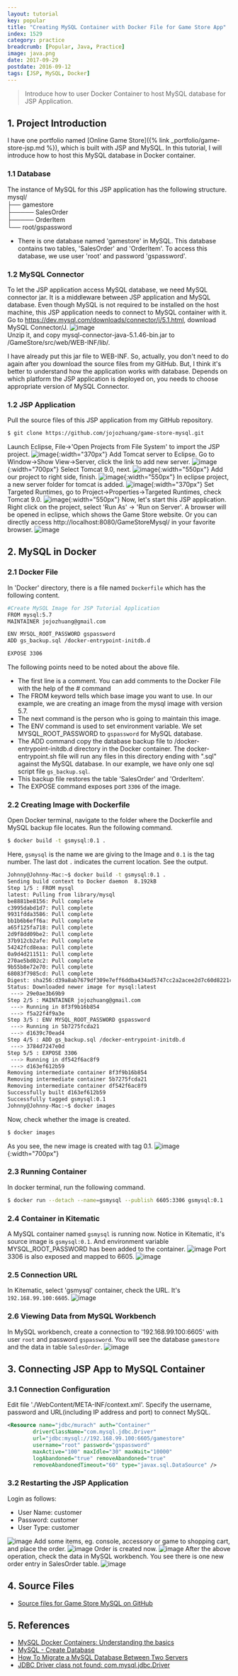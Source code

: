 ```yaml
---
layout: tutorial
key: popular
title: "Creating MySQL Container with Docker File for Game Store App"
index: 1529
category: practice
breadcrumb: [Popular, Java, Practice]
image: java.png
date: 2017-09-29
postdate: 2016-09-12
tags: [JSP, MySQL, Docker]
---
```


> Introduce how to user Docker Container to host MySQL database for JSP Application.

## 1. Project Introduction
I have one portfolio named [Online Game Store]({% link _portfolio/game-store-jsp.md %}), which is built with JSP and MySQL. In this tutorial, I will introduce how to host this MySQL database in Docker container.

### 1.1 Database
The instance of MySQL for this JSP application has the following structure.  
mysql/  
├── gamestore  
├───── SalesOrder  
├───── OrderItem  
└── root/gspassword  
* There is one database named 'gamestore' in MySQL. This database contains two tables, 'SalesOrder' and 'OrderItem'. To access this database, we use user 'root' and password 'gspassword'.

### 1.2 MySQL Connector
To let the JSP application access MySQL database, we need MySQL connector jar. It is a middleware between JSP application and MySQL database. Even though MySQL is not required to be installed on the host machine, this JSP application needs to connect to MySQL container with it.  
Go to https://dev.mysql.com/downloads/connector/j/5.1.html, download MySQL Connector/J.
![image](/public/images/java/529/mysql_connector.png)  
Unzip it, and copy mysql-connector-java-5.1.46-bin.jar to /GameStore/src/web/WEB-INF/lib/.

I have already put this jar file to WEB-INF. So, actually, you don't need to do again after you download the source files from my GitHub. But, I think it's better to understand how the application works with database. Depends on which platform the JSP application is deployed on, you needs to choose appropriate version of MySQL Connector.

### 1.2 JSP Application
Pull the source files of this JSP application from my GitHub repository.
```sh
$ git clone https://github.com/jojozhuang/game-store-mysql.git
```
Launch Eclipse, File->'Open Projects from File System' to import the JSP project.
![image](/public/images/java/529/eclipse_project.png){:width="370px"}
Add Tomcat server to Eclipse. Go to Window->Show View->Server, click the link to add new server.
![image](/public/images/java/529/eclipse_servers.png){:width="700px"}
Select Tomcat 9.0, next.
![image](/public/images/java/529/eclipse_tomcat.png){:width="550px"}
Add our project to right side, finish.
![image](/public/images/java/529/eclipse_addresource.png){:width="550px"}
In eclipse project, a new server folder for tomcat is added.
![image](/public/images/java/529/eclipse_project2.png){:width="370px"}
Set Targeted Runtimes, go to Project->Properties->Targeted Runtimes, check Tomcat 9.0.
![image](/public/images/java/529/eclipse_runtimes.png){:width="550px"}
Now, let's start this JSP application. Right click on the project, select 'Run As' -> 'Run on Server'. A browser will be opened in eclipse, which shows the Game Store website. Or you can directly access http://localhost:8080/GameStoreMysql/ in your favorite browser.
![image](/public/images/java/529/gamestore_launched.png)  

## 2. MySQL in Docker
### 2.1 Docker File
In 'Docker' directory, there is a file named `Dockerfile` which has the following content.
```sh
#Create MySQL Image for JSP Tutorial Application
FROM mysql:5.7
MAINTAINER jojozhuang@gmail.com

ENV MYSQL_ROOT_PASSWORD gspassword
ADD gs_backup.sql /docker-entrypoint-initdb.d

EXPOSE 3306
```
The following points need to be noted about the above file.
* The first line is a comment. You can add comments to the Docker File with the help of the # command
* The FROM keyword tells which base image you want to use. In our example, we are creating an image from the mysql image with version 5.7.
* The next command is the person who is going to maintain this image.
* The ENV command is used to set environment variable. We set MYSQL_ROOT_PASSWORD to `gspassword` for MySQL database.
* The ADD command copy the database backup file to /docker-entrypoint-initdb.d directory in the Docker container. The docker-entrypoint.sh file will run any files in this directory ending with ".sql" against the MySQL database. In our example, we have only one sql script file `gs_backup.sql`.
* This backup file restores the table 'SalesOrder' and 'OrderItem'.
* The EXPOSE command exposes port `3306` of the image.

### 2.2 Creating Image with Dockerfile
Open Docker terminal, navigate to the folder where the Dockerfile and MySQL backup file locates. Run the following command.
```sh
$ docker build -t gsmysql:0.1 .
```
Here, `gsmysql` is the name we are giving to the Image and `0.1` is the tag number. The last dot `.` indicates the current location. See the output.
```sh
Johnny@Johnny-Mac:~$ docker build -t gsmysql:0.1 .
Sending build context to Docker daemon  8.192kB
Step 1/5 : FROM mysql
latest: Pulling from library/mysql
be8881be8156: Pull complete
c3995dabd1d7: Pull complete
9931fdda3586: Pull complete
bb1b6b6eff6a: Pull complete
a65f125fa718: Pull complete
2d9f8dd09be2: Pull complete
37b912cb2afe: Pull complete
54242fcd8eaa: Pull complete
0a9d4d211511: Pull complete
270ae5bd02c2: Pull complete
9b55b8e72e70: Pull complete
68083f7985cd: Pull complete
Digest: sha256:d39a8ab7679df309e7eff6ddba434ad5747cc2a2acee2d7c60d8221c9acedcad
Status: Downloaded newer image for mysql:latest
 ---> 29e0ae3b69b9
Step 2/5 : MAINTAINER jojozhuang@gmail.com
 ---> Running in 8f3f9b16b854
 ---> f5a22f4f9a3e
Step 3/5 : ENV MYSQL_ROOT_PASSWORD gspassword
 ---> Running in 5b7275fcda21
 ---> d1639c70ead4
Step 4/5 : ADD gs_backup.sql /docker-entrypoint-initdb.d
 ---> 3784d7247e0d
Step 5/5 : EXPOSE 3306
 ---> Running in df542f6ac8f9
 ---> d163ef612b59
Removing intermediate container 8f3f9b16b854
Removing intermediate container 5b7275fcda21
Removing intermediate container df542f6ac8f9
Successfully built d163ef612b59
Successfully tagged gsmysql:0.1
Johnny@Johnny-Mac:~$ docker images
```
Now, check whether the image is created.
```sh
$ docker images
```
As you see, the new image is created with tag 0.1.
![image](/public/images/java/529/docker_newimage.png){:width="700px"}  

### 2.3 Running Container
In docker terminal, run the following command.
```sh
$ docker run --detach --name=gsmysql --publish 6605:3306 gsmysql:0.1
```
### 2.4 Container in Kitematic
A MySQL container named `gsmysql` is running now. Notice in Kitematic, it's source image is `gsmysql:0.1`. And environment variable MYSQL_ROOT_PASSWORD has been added to the container.
![image](/public/images/java/529/kitematic_mysql.png)
Port 3306 is also exposed and mapped to 6605.
![image](/public/images/java/529/kitematic_port.png)

### 2.5 Connection URL
In Kitematic, select 'gsmysql' container, check the URL. It's `192.168.99.100:6605`.
![image](/public/images/java/529/kitematic_url.png)  

### 2.6 Viewing Data from MySQL Workbench
In MySQL workbench, create a connection to '192.168.99.100:6605' with user `root` and password `gspassword`. You will see the database `gamestore` and the data in table `SalesOrder`.
![image](/public/images/java/529/workbench_data.png)  

## 3. Connecting JSP App to MySQL Container
### 3.1 Connection Configuration
Edit file './WebContent/META-INF/context.xml'. Specify the username, password and URL(including IP address and port) to connect MySQL.
```xml
<Resource name="jdbc/murach" auth="Container"
        driverClassName="com.mysql.jdbc.Driver"
        url="jdbc:mysql://192.168.99.100:6605/gamestore"
        username="root" password="gspassword"
        maxActive="100" maxIdle="30" maxWait="10000"
        logAbandoned="true" removeAbandoned="true"
        removeAbandonedTimeout="60" type="javax.sql.DataSource" />
```

### 3.2 Restarting the JSP Application
Login as follows:
* User Name: customer
* Password:  customer
* User Type: customer

![image](/public/images/java/529/gamestore_login.png)
Add some items, eg. console, accessory or game to shopping cart, and place the order.
![image](/public/images/java/529/gamestore_cart.png)
Order is created now.
![image](/public/images/java/529/gamestore_order.png)
After the above operation, check the data in MySQL workbench. You see there is one new order entry in SalesOrder table.
![image](/public/images/java/529/workbench_neworder.png)  

## 4. Source Files
* [Source files for Game Store MySQL on GitHub](https://github.com/jojozhuang/game-store-mysql)

## 5. References
* [MySQL Docker Containers: Understanding the basics](https://severalnines.com/blog/mysql-docker-containers-understanding-basics)
* [MySQL - Create Database](https://www.tutorialspoint.com/mysql/mysql-create-database.htm)
* [How To Migrate a MySQL Database Between Two Servers](https://www.digitalocean.com/community/tutorials/how-to-migrate-a-mysql-database-between-two-servers)
* [JDBC Driver class not found: com.mysql.jdbc.Driver](https://stackoverflow.com/questions/8779631/jdbc-driver-class-not-found-com-mysql-jdbc-driver)
